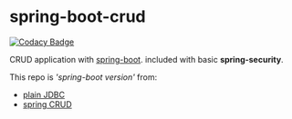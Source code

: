 # spring-boot-crud

[![Codacy Badge](https://app.codacy.com/project/badge/Grade/c11b3691137b4a0ca291048c5e1a7624)](https://www.codacy.com/manual/hiwijaya/spring-boot-crud?utm_source=github.com&amp;utm_medium=referral&amp;utm_content=hiwijaya/spring-boot-crud&amp;utm_campaign=Badge_Grade)

CRUD application with [spring-boot](https://spring.io/projects/spring-boot). included with basic **spring-security**.

This repo is *'spring-boot version'* from:
- [plain JDBC](https://github.com/hiwijaya/java-crud)
- [spring CRUD](https://github.com/hiwijaya/spring-crud)
